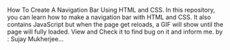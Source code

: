 How To Create A Navigation Bar Using HTML and CSS.
In this repository, you can learn how to make a navigation bar with HTML and CSS.
It also contains JavaScript but when the page get reloads, a GIF will show until the page will fully loaded.
View and Check it to find bug on it and inform me.
by : Sujay Mukherjee...

